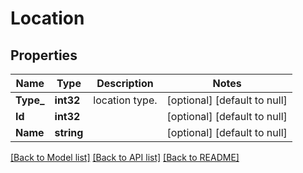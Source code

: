 # Location

## Properties
Name | Type | Description | Notes
------------ | ------------- | ------------- | -------------
**Type_** | **int32** | location type. | [optional] [default to null]
**Id** | **int32** |  | [optional] [default to null]
**Name** | **string** |  | [optional] [default to null]

[[Back to Model list]](../README.md#documentation-for-models) [[Back to API list]](../README.md#documentation-for-api-endpoints) [[Back to README]](../README.md)

